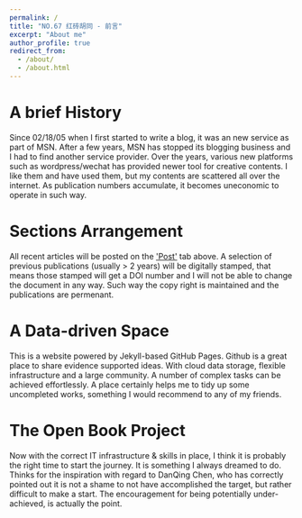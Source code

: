 ```yaml
---
permalink: /
title: "NO.67 红砖胡同 - 前言"
excerpt: "About me"
author_profile: true
redirect_from: 
  - /about/
  - /about.html
---
```


A brief History
======
Since 02/18/05 when I first started to write a blog, it was an new service as part of MSN. After a few years, MSN has stopped its blogging business and I had to find another service provider. Over the years, various new platforms such as wordpress/wechat has provided newer tool for creative contents. I like them and have used them, but my contents are scattered all over the internet. As publication numbers accumulate, it becomes uneconomic to operate in such way.


Sections Arrangement
======
All recent articles will be posted on the ['Post'](/year-archive/) tab above. A selection of previous publications (usually > 2 years) will be digitally stamped, that means those stamped will get a DOI number and I will not be able to change the document in any way. Such way the copy right is maintained and the publications are permenant. 


A Data-driven Space 
======
This is a website powered by Jekyll-based GitHub Pages. Github is a great place to share evidence supported ideas. With cloud data storage, flexible infrastructure and a large community. A number of complex tasks can be achieved effortlessly. A place certainly helps me to tidy up some uncompleted works, something I would recommend to any of my friends.


The Open Book Project
======
Now with the correct IT infrastructure & skills in place, I think it is probably the right time to start the journey. It is something I always dreamed to do. Thinks for the inspiration with regard to DanQing Chen, who has correctly pointed out it is not a shame to not have accomplished the target, but rather difficult to make a start. The encouragement for being potentially under-achieved, is actually the point. 

